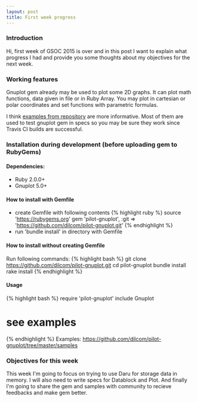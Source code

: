 ```yaml
---
layout: post
title: First week progress
---
```

### Introduction

Hi, first week of GSOC 2015 is over and in this post I want to explain what progress I had and provide you some thoughts about my objectives for the next week.

### Working features

Gnuplot gem already may be used to plot some 2D graphs. It can plot math functions, data given in file or in Ruby Array.
You may plot in cartesian or polar coordinates and set functions with parametric formulas.

I think [examples from repository](https://github.com/dilcom/pilot-gnuplot/tree/master/samples) are more informative.
Most of them are used to test gnuplot gem in specs so you may be sure they work since Travis CI builds are successful.

### Installation during development (before uploading gem to RubyGems)

#### Dependencies:
- Ruby 2.0.0+
- Gnuplot 5.0+

#### How to install with Gemfile
- create Gemfile with following contents
{% highlight ruby %}
source 'https://rubygems.org'
gem 'pilot-gnuplot', :git => 'https://github.com/dilcom/pilot-gnuplot.git'
{% endhighlight %}
- run 'bundle install' in directory with Gemfile

#### How to install without creating Gemfile
Run following commands:
{% highlight bash %}
git clone https://github.com/dilcom/pilot-gnuplot.git
cd pilot-gnuplot
bundle install
rake install
{% endhighlight %}

#### Usage
{% highlight bash %}
require 'pilot-gnuplot'
include Gnuplot
  
# see examples
{% endhighlight %}
Examples: https://github.com/dilcom/pilot-gnuplot/tree/master/samples

### Objectives for this week

This week I'm going to focus on trying to use Daru for storage data in memory. I will also need to write specs for Datablock and Plot. And finally I'm going to share the gem and samples with community to recieve feedbacks and make gem better.

